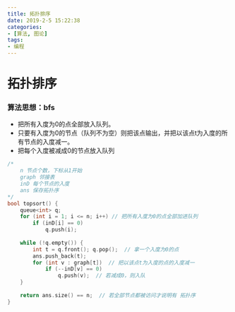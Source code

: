 ```yaml
---
title: 拓扑排序
date: 2019-2-5 15:22:38
categories:
- [算法, 图论]
tags:
- 编程
---
```


# 拓扑排序

### 算法思想：bfs

* 把所有入度为0的点全部放入队列。
* 只要有入度为0的节点（队列不为空）则把该点输出，并把以该点t为入度的所有节点的入度减一。
* 把每个入度被减成0的节点放入队列



```c++
/* 
	n 节点个数，下标从1开始
	graph 邻接表
	inD 每个节点的入度
	ans 保存拓扑序
*/
bool topsort() {
    queue<int> q;
    for (int i = 1; i <= n; i++) // 把所有入度为0的点全部加进队列
        if (inD[i] == 0)
            q.push(i);
    
    while (!q.empty()) {
        int t = q.front(); q.pop();  // 拿一个入度为0的点
        ans.push_back(t);
        for (int v : graph[t])  // 把以该点t为入度的点的入度减一
            if (--inD[v] == 0) 
                q.push(v);  // 若减成0，则入队
    }
    
    return ans.size() == n;  // 若全部节点都被访问才说明有 拓扑序
}
```

